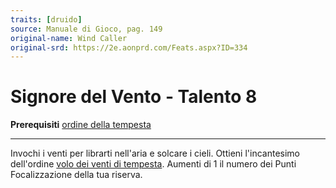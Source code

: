 ```yaml
---
traits: [druido]
source: Manuale di Gioco, pag. 149
original-name: Wind Caller
original-srd: https://2e.aonprd.com/Feats.aspx?ID=334
---
```


# Signore del Vento - Talento 8

**Prerequisiti** [ordine della tempesta](/classi/druido/ordini/tempesta)

---

Invochi i venti per librarti nell'aria e solcare i cieli. Ottieni l'incantesimo
dell'ordine
[volo dei venti di tempesta](/incantesimi/volo-dei-venti-di-tempesta). Aumenti
di 1 il numero dei Punti Focalizzazione della tua riserva.
